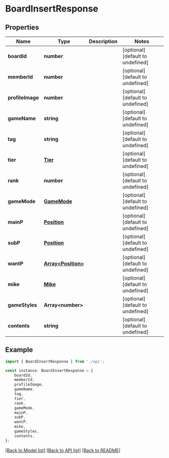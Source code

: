 # BoardInsertResponse


## Properties

Name | Type | Description | Notes
------------ | ------------- | ------------- | -------------
**boardId** | **number** |  | [optional] [default to undefined]
**memberId** | **number** |  | [optional] [default to undefined]
**profileImage** | **number** |  | [optional] [default to undefined]
**gameName** | **string** |  | [optional] [default to undefined]
**tag** | **string** |  | [optional] [default to undefined]
**tier** | [**Tier**](Tier.md) |  | [optional] [default to undefined]
**rank** | **number** |  | [optional] [default to undefined]
**gameMode** | [**GameMode**](GameMode.md) |  | [optional] [default to undefined]
**mainP** | [**Position**](Position.md) |  | [optional] [default to undefined]
**subP** | [**Position**](Position.md) |  | [optional] [default to undefined]
**wantP** | [**Array&lt;Position&gt;**](Position.md) |  | [optional] [default to undefined]
**mike** | [**Mike**](Mike.md) |  | [optional] [default to undefined]
**gameStyles** | **Array&lt;number&gt;** |  | [optional] [default to undefined]
**contents** | **string** |  | [optional] [default to undefined]

## Example

```typescript
import { BoardInsertResponse } from './api';

const instance: BoardInsertResponse = {
    boardId,
    memberId,
    profileImage,
    gameName,
    tag,
    tier,
    rank,
    gameMode,
    mainP,
    subP,
    wantP,
    mike,
    gameStyles,
    contents,
};
```

[[Back to Model list]](../README.md#documentation-for-models) [[Back to API list]](../README.md#documentation-for-api-endpoints) [[Back to README]](../README.md)

